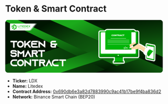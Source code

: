 # Token & Smart Contract

![](../.gitbook/assets/15.-token-_-smart-contract.svg)

* **Ticker:** LDX
* **Name:** Litedex
* **Contract Address:** [0x690db6e3a82d7883990c9ac41b17be9f4ba836d2](https://bscscan.com/token/0x690db6e3a82d7883990c9ac41b17be9f4ba836d2)
* **Network:** Binance Smart Chain \(BEP20\) 



